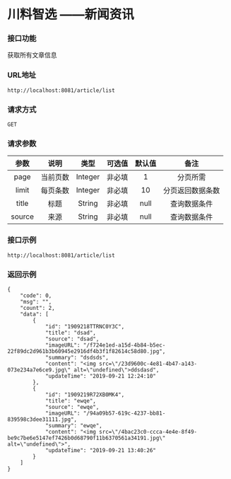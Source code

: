 # 川料智选 ——新闻资讯



### 接口功能

获取所有文章信息

### URL地址

```
http://localhost:8081/article/list
```

### 请求方式

`GET`

### 请求参数

|  参数  |   说明   |  类型   | 可选值 | 默认值 |       备注       |
| :----: | :------: | :-----: | :----: | :----: | :--------------: |
|  page  | 当前页数 | Integer | 非必填 |   1    |     分页所需     |
| limit  | 每页条数 | Integer | 非必填 |   10   | 分页返回数据条数 |
| title  |   标题   | String  | 非必填 |  null  |   查询数据条件   |
| source |   来源   | String  | 非必填 |  null  |   查询数据条件   |

### 接口示例

```
http://localhost:8081/article/list
```



### 返回示例

```
{
    "code": 0, 
    "msg": "", 
    "count": 2, 
    "data": [
        {
            "id": "1909218TTRNC0Y3C", 
            "title": "dsad", 
            "source": "dsad", 
            "imageURL": "/f724e1ed-a15d-4b84-b5ec-22f89dc2d961b3b60945e2916df4b3f1f82614c58d80.jpg", 
            "summary": "dsdsds", 
            "content": "<img src=\"/23d9600c-4e81-4b47-a143-073e234a7e6ce9.jpg\" alt=\"undefined\">ddsdasd", 
            "updateTime": "2019-09-21 12:24:10"
        }, 
        {
            "id": "1909219R72XB0MK4", 
            "title": "ewqe", 
            "source": "ewqe", 
            "imageURL": "/94a09b57-619c-4237-bb81-839598c3dee31111.jpg", 
            "summary": "ewqe", 
            "content": "<img src=\"/4bac23c0-ccca-4e4e-8f49-be9c7be6e5147ef7426b0d68790f11b6370561a34191.jpg\" alt=\"undefined\">", 
            "updateTime": "2019-09-21 13:40:26"
        }
    ]
}
```

